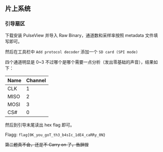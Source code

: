 ## 片上系统

### 引导扇区

下载安装 PulseView 并导入 Raw Binary，通道数和采样率按照 metadata 文件填写即可。

然后在工具栏中 `Add protocol decoder` 添加一个 `SD card (SPI mode)`

四个通道明显是 0~3 不过哪个是哪个需要一点分析（发出零基础的声音），结果如下：

| Name | Channel |
| ---- | ------- |
| CLK  | 1       |
| MISO | 2       |
| MOSI | 3       |
| CS#  | 0       |

然后到引导末尾读出 hex flag 即可。

Flagg: `flag{0K_you_goT_th3_b4sIc_1dE4_caRRy_0N}`

~~第二题真不会，还是不 Carry on 了，告辞捏~~